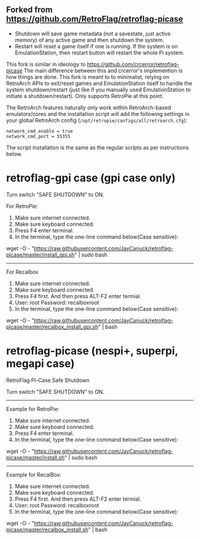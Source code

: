 ## Forked from https://github.com/RetroFlag/retroflag-picase

* Shutdown will save game metadata (not a savestate, just active memory) of any active game and then shutdown the system.
* Restart will reset a game itself if one is running. If the system is on EmulationStation, then restart button will restart the whole Pi system.

This fork is similar in ideology to https://github.com/crcerror/retroflag-picase The main difference between this and crcerror's implemention is how things are done.  This fork is meant to to minimalist, relying on RetroArch APIs to exit/reset games and EmulationStation itself to handle the system shutdown/restart (just like if you manually used EmulationStation to initiate a shutdown/restart). Only supports RetroPie at this point.

The RetroArch features naturally only work within RetroArch-based emulators/cores and the installation script will add the following settings in your global RetroArch config (`/opt/retropie/configs/all/retroarch.cfg`):
```
network_cmd_enable = true
network_cmd_port = 55355
```

The script installation is the same as the regular scripts as per instructions below.


# retroflag-gpi case (gpi case only)
Turn switch "SAFE SHUTDOWN" to ON.

For RetroPie:

1. Make sure internet connected.
2. Make sure keyboard connected.
3. Press F4 enter terminal.
4. In the terminal, type the one-line command below(Case sensitive):

wget -O - "https://raw.githubusercontent.com/JayCanuck/retroflag-picase/master/install_gpi.sh" | sudo bash

--------------------
For Recalbox
1. Make sure internet connected.
2. Make sure keyboard connected.
3. Press F4 first. And then press ALT-F2 enter termial.
4. User: root Password: recalboxroot
5. In the terminal, type the one-line command below(Case sensitive):

wget -O - "https://raw.githubusercontent.com/JayCanuck/retroflag-picase/master/recalbox_install_gpi.sh" | bash



# retroflag-picase (nespi+, superpi, megapi case)
RetroFlag Pi-Case Safe Shutdown

Turn switch "SAFE SHUTDOWN" to ON.

--------------------

Example for RetroPie:
1. Make sure internet connected.
2. Make sure keyboard connected.
3. Press F4 enter terminal.
4. In the terminal, type the one-line command below(Case sensitive):

wget -O - "https://raw.githubusercontent.com/JayCanuck/retroflag-picase/master/install.sh" | sudo bash

--------------------

Example for RecalBox:
1. Make sure internet connected.
2. Make sure keyboard connected.
3. Press F4 first. And then press ALT-F2 enter termial.
4. User: root Password: recalboxroot
5. In the terminal, type the one-line command below(Case sensitive):

wget -O - "https://raw.githubusercontent.com/JayCanuck/retroflag-picase/master/recalbox_install.sh" | bash
